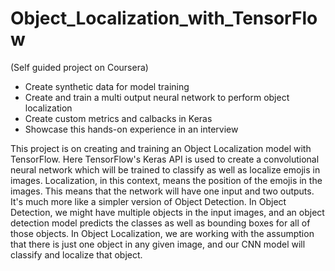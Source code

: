 # Object_Localization_with_TensorFlow
(Self guided project on Coursera)
- Create synthetic data for model training
- Create and train a multi output neural network to perform object localization
- Create custom metrics and calbacks in Keras
- Showcase this hands-on experience in an interview

This project is on creating and training an Object Localization model with TensorFlow. Here TensorFlow's Keras API is used to create a convolutional neural network which will be trained to classify as well as localize emojis in images. Localization, in this context, means the position of the emojis in the images. This means that the network will have one input and two outputs. It's much more like a simpler version of Object Detection. In Object Detection, we might have multiple objects in the input images, and an object detection model predicts the classes as well as bounding boxes for all of those objects. In Object Localization, we are working with the assumption that there is just one object in any given image, and our CNN model will classify and localize that object.
